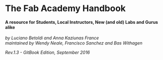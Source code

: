 # The Fab Academy Handbook

#### A resource for Students, Local Instructors, New (and old) Labs and Gurus alike

*by Luciano Betoldi and Anna Kaziunas France*  
*maintained by Wendy Neale, Francisco Sanchez and Bas Withagen*

*Rev.1.3 - GitBook Edition, September 2016*
